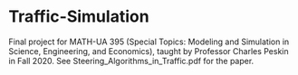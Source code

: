 # Traffic-Simulation
Final project for MATH-UA 395 (Special Topics: Modeling and Simulation in Science, Engineering, and Economics), taught by Professor Charles Peskin in Fall 2020. See Steering_Algorithms_in_Traffic.pdf for the paper.
